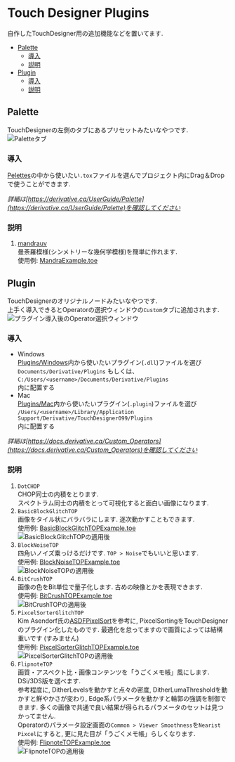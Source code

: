 # Touch Designer Plugins  
自作したTouchDesigner用の追加機能などを置いてます.  
- [Palette](#palette)  
	- [導入](#導入-1)  
	- [説明](#説明-1)  
- [Plugin](#plugin)  
	- [導入](#導入-2)  
	- [説明](#説明-2)  
  
## Palette  
TouchDesignerの左側のタブにあるプリセットみたいなやつです.  
![Paletteタブ](doc/Palette.png "Paletteの画像")  
  
### 導入  
[Pelettes](Pelettes)の中から使いたい`.tox`ファイルを選んでプロジェクト内にDrag＆Dropで使うことができます.  
  
*詳細は[https://derivative.ca/UserGuide/Palette](https://derivative.ca/UserGuide/Palette)を確認してください*  
  
### 説明  
1. [mandrauv](Palette/mandrauv.tox)  
	曼荼羅模様(シンメトリーな幾何学模様)を簡単に作れます.  
	使用例: [MandraExample.toe](Projects/MandraExample.toe)  
  
  
## Plugin  
TouchDesignerのオリジナルノードみたいなやつです.  
上手く導入できるとOperatorの選択ウィンドウの`Custom`タブに追加されます.  
![プラグイン導入後のOperator選択ウィンドウ](doc/Plugin.png "Pluginの画像")  
  
### 導入  
- Windows  
	[Plugins/Windows](Plugins/Windows)内から使いたいプラグイン(`.dll`)ファイルを選び  
	`Documents/Derivative/Plugins` 
	もしくは、  
	`C:/Users/<username>/Documents/Derivative/Plugins`  
	内に配置する  
- Mac  
	[Plugins/Mac](Plugins/Mac)内から使いたいプラグイン(`.plugin`)ファイルを選び  
	`/Users/<username>/Library/Application Support/Derivative/TouchDesigner099/Plugins`  
	内に配置する  
  
*詳細は[https://docs.derivative.ca/Custom_Operators](https://docs.derivative.ca/Custom_Operators)を確認してください*  
  
### 説明  
1. `DotCHOP`  
	CHOP同士の内積をとります.  
	スペクトラム同士の内積をとって可視化すると面白い画像になります.  
2. `BasicBlockGlitchTOP`  
	画像をタイル状にバラバラにします. 逐次動かすこともできます.  
	使用例: [BasicBlockGlitchTOPExample.toe](Projects/BasicBlockGlitchTOPExample.toe)  
	![BasicBlockGlitchTOPの適用後](doc/BasicBlockGlitchTOPExample.png "BasicBlockGlitchTOP適用後")  
3. `BlockNoiseTOP`  
	四角いノイズ乗っけるだけです. `TOP > Noise`でもいいと思います.  
	使用例: [BlockNoiseTOPExample.toe](Projects/BlockNoiseTOPExample.toe)  
	![BlockNoiseTOPの適用後](doc/BlockNoiseTOPExample.png "BlockNoiseTOP適用後")  
3. `BitCrushTOP`  
	画像の色をBit単位で量子化します. 古めの映像とかを表現できます.  
	使用例: [BitCrushTOPExample.toe](Projects/BitCrushTOPExample.toe)  
	![BitCrushTOPの適用後](doc/BitCrushTOPExample.png "BitCrushTOP適用後")  
4. `PixcelSorterGlitchTOP`  
	Kim Asendorf氏の[ASDFPixelSort](https://github.com/kimasendorf/ASDFPixelSort)を参考に, PixcelSortingをTouchDesignerのプラグイン化したものです. 最適化を怠ってますので画質によっては結構重いです (すみません)  
	使用例: [PixcelSorterGlitchTOPExample.toe](Projects/PixcelSorterGlitchTOPExample.toe)  
	![PixcelSorterGlitchTOPの適用後](doc/PixcelSorterGlitchTOPExample.png "PixcelSorterGlitchTOP適用後")  
5. `FlipnoteTOP`  
	画質・アスペクト比・画像コンテンツを「うごくメモ帳」風にします. DSi/3DS版を選べます.  
	参考程度に, DitherLevelsを動かすと点々の密度, DitherLumaThresholdを動かすと鮮やかさが変わり, Edge系パラメータを動かすと輪郭の強調を制御できます. 多くの画像で共通で良い結果が得られるパラメータのセットは見つかってません.  
	Operatorのパラメータ設定画面の`Common > Viewer Smoothness`を`Nearist Pixcel`にすると, 更に見た目が「うごくメモ帳」らしくなります.  
	使用例: [FlipnoteTOPExample.toe](Projects/FlipnoteTOPExample.toe)  
	![FlipnoteTOPの適用後](doc/FlipnoteTOPExample.png "FlipnoteTOP適用後")
